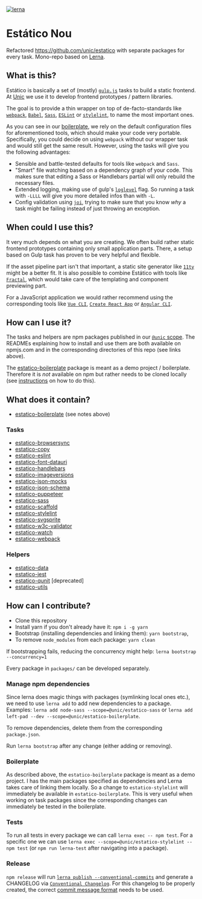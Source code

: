 [![lerna](https://img.shields.io/badge/maintained%20with-lerna-cc00ff.svg)](https://lerna.js.org/)

# Estático Nou

Refactored https://github.com/unic/estatico with separate packages for every task. Mono-repo based on [Lerna](https://github.com/lerna/lerna).

## What is this?

Estático is basically a set of (mostly) [`gulp.js`](https://gulpjs.com/) tasks to build a static frontend. At [Unic](https://www.unic.com/) we use it to develop frontend prototypes / pattern libraries.

The goal is to provide a thin wrapper on top of de-facto-standards like [`webpack`](https://webpack.js.org/), [`Babel`](https://babeljs.io/), [`Sass`](https://sass-lang.com/), [`ESLint`](https://eslint.org/) or [`stylelint`](https://stylelint.io/), to name the most important ones. 

As you can see in our [boilerplate](packages/estatico-boilerplate), we rely on the default configuration files for aforementioned tools, which should make your code very portable. Specifically, you could decide on using `webpack` without our wrapper task and would still get the same result. However, using the tasks will give you the following advantages:
- Sensible and battle-tested defaults for tools like `webpack` and `Sass`.
- "Smart" file watching based on a dependency graph of your code. This makes sure that editing a Sass or Handlebars partial will only rebuild the necessary files.
- Extended logging, making use of gulp's [`loglevel`](https://github.com/gulpjs/gulp-cli) flag. So running a task with `-LLLL` will give you more detailed infos than with `-L`.
- Config validation using [`joi`](https://www.npmjs.com/package/joi), trying to make sure that you know *why* a task might be failing instead of just throwing an exception.

## When could I use this?

It very much depends on what you are creating. We often build rather static frontend prototypes containing only small application parts. There, a setup based on Gulp task has proven to be very helpful and flexible.

If the asset pipeline part isn't that important, a static site generator like [`11ty`](https://github.com/11ty/eleventy) might be a better fit. It is also possible to combine Estático with tools like [`Fractal`](https://fractal.build/), which would take care of the  templating and component previewing part.

For a JavaScript application we would rather recommend using the corresponding tools like [`Vue CLI`](https://cli.vuejs.org/), [`Create React App`](https://github.com/facebook/create-react-app) or [`Angular CLI`](https://cli.angular.io/). 

## How can I use it?

The tasks and helpers are npm packages published in our [`@unic` scope](https://www.npmjs.com/org/unic). The READMEs explaining how to install and use them are both available on npmjs.com and in the corresponding directories of this repo (see links above).

The [estatico-boilerplate](packages/estatico-boilerplate) package is meant as a demo project / boilerplate. Therefore it is *not* available on npm but rather needs to be cloned locally (see [instructions](packages/estatico-boilerplate) on how to do this).

## What does it contain?

- [estatico-boilerplate](packages/estatico-boilerplate) (see notes above)

### Tasks

- [estatico-browsersync](packages/estatico-browsersync)
- [estatico-copy](packages/estatico-copy)
- [estatico-eslint](packages/estatico-eslint)
- [estatico-font-datauri](packages/estatico-font-datauri)
- [estatico-handlebars](packages/estatico-handlebars)
- [estatico-imageversions](packages/estatico-imageversions)
- [estatico-json-mocks](packages/estatico-json-mocks)
- [estatico-json-schema](packages/estatico-json-schema)
- [estatico-puppeteer](packages/estatico-puppeteer)
- [estatico-sass](packages/estatico-sass)
- [estatico-scaffold](packages/estatico-scaffold)
- [estatico-stylelint](packages/estatico-stylelint)
- [estatico-svgsprite](packages/estatico-svgsprite)
- [estatico-w3c-validator](packages/estatico-w3c-validator)
- [estatico-watch](packages/estatico-watch)
- [estatico-webpack](packages/estatico-webpack)

### Helpers

- [estatico-data](packages/estatico-data)
- [estatico-jest](packages/estatico-jest)
- [estatico-qunit](packages/estatico-qunit) [deprecated]
- [estatico-utils](packages/estatico-utils)

## How can I contribute?

- Clone this repository
- Install yarn if you don't already have it: `npm i -g yarn`
- Bootstrap (installing dependencies and linking them): `yarn bootstrap`,
- To remove `node_modules` from each package: `yarn clean`

If bootstrapping fails, reducing the concurrency might help: `lerna bootstrap --concurrency=1`

Every package in `packages/` can be developed separately.

### Manage npm dependencies

Since lerna does magic things with packages (symlinking local ones etc.), we need to use `lerna add` to add new dependencies to a package. Examples: `lerna add node-sass --scope=@unic/estatico-sass` or `lerna add left-pad --dev --scope=@unic/estatico-boilerplate`.

To remove dependencies, delete them from the corresponding `package.json`.

Run `lerna bootstrap` after any change (either adding or removing).

### Boilerplate

As described above, the `estatico-boilerplate` package is meant as a demo project. I has the main packages specified as dependencies and Lerna takes care of linking them locally. So a change to `estatico-stylelint` will immediately be available in `estatico-boilerplate`. This is very useful when working on task packages since the corresponding changes can immediately be tested in the boilerplate.

### Tests

To run all tests in every package we can call `lerna exec -- npm test`. For a specific one we can use `lerna exec --scope=@unic/estatico-stylelint -- npm test` (or `npm run lerna-test` after navigating into a package).

### Release

`npm release` will run [`lerna publish --conventional-commits`](https://github.com/lerna/lerna/tree/master/commands/publish#readme) and generate a CHANGELOG via [`Conventional Changelog`](https://github.com/conventional-changelog/conventional-changelog). For this changelog to be properly created, the correct [commit message format](https://www.conventionalcommits.org) needs to be used.
